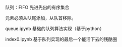队列：FIFO 先进先出的有序集合

元素必须从队尾添加，从队首移除。

queue.ipynb 基础的队列算法实现（基于python）

index0.ipynb 基于队列实现的最后一个能活下去的残酷圈